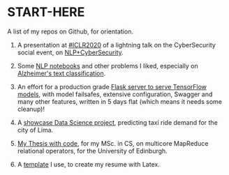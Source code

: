 # START-HERE

A list of my repos on Github, for orientation.

1. A presentation at [#ICLR2020](https://twitter.com/search?q=%23ICLR2020&src=typeahead_click) of a lightning talk on the CyberSecurity social event, on [NLP+CyberSecurity](https://github.com/petroslamb/NLP-CyberSecurity-Analytics).

2. Some [NLP notebooks](https://github.com/petroslamb/nlp-notebooks) and other problems I liked, especially on [Alzheimer's text classification](https://github.com/petroslamb/nlp-notebooks).

3. An effort for a production grade [Flask server to serve TensorFlow models](https://github.com/petroslamb/flask-ml-server), with model failsafes, extensive configuration, Swagger and many other features, written in 5 days flat (which means it needs some cleanup)!

4. A [showcase Data Science project](https://github.com/petroslamb/taxi-rides), predicting taxi ride demand for the city of Lima.

5. [My Thesis with code](https://github.com/petroslamb/Relational-Phoenix), for my MSc. in CS, on multicore MapReduce relational operators, for the University of Edinburgh.

6. A [template](https://github.com/petroslamb/My-Latex-Resume) I use, to create my resume with Latex.
